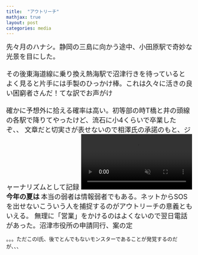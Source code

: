 ```yaml
---
title:  "アウトリーチ"
mathjax: true
layout: post
categories: media
---
```

<span style="font-size:large">
先々月のハナシ。静岡の三島に向かう途中、小田原駅で奇妙な光景を目にした。<br><br>
その後東海道線に乗り換え熱海駅で沼津行きを待っていると
よく見ると片手には手製のひっかけ棒。これは久々に活きの良い困窮者さんだ！てな訳でお声がけ<br><br>
確かに予想外に拾える確率は高い。初等部の時T橋と井の頭線の各駅で降りてやったけど、流石に小4くらいで卒業したぞ、、
文章だと切実さが表せないので相澤氏の承諾のもと、ジャーナリズムとして記録
<video src="<!https://github.com/t-hlki/t-hlki.github.io/assets/128742660/accbc4bd-b920-49f0-860e-613a31aa2b72)>" muted="false"></video>
</span>
<span style="font-size:large;"><strong>今年の夏は</strong></span>
<span style="font-size:large">
本当の弱者は情報弱者でもある。ネットからSOSを出せないこういう人を捕捉するのがアウトリーチの意義ともいえる。
無理に「営業」をかけるのはよくないので翌日電話があった。沼津市役所の申請同行、案の定
</span>


。。。ただこのI氏、後でとんでもないモンスターであることが発覚するのだが、、、

